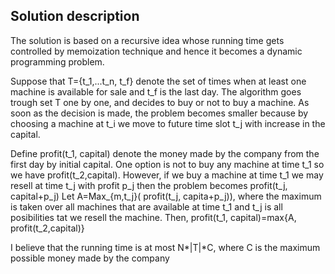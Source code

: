 ## Solution description 

The solution is based on a recursive idea whose running time gets controlled by  memoization technique and hence it becomes a dynamic programming problem.

Suppose that T={t_1,...t_n, t_f} denote the set of times when at least one machine is available for sale and t_f is the last day. 
The algorithm goes trough set  T one by one, and decides to buy or not to buy a machine. As soon as the decision is made, the problem becomes smaller because by choosing a machine at t_i we move to future time slot t_j with  increase in the capital. 
  
Define profit(t_1, capital) denote the money made by the company from the first day by initial capital.
One option is not to buy any machine at time t_1 so we have profit(t_2,capital).
However, if we buy a machine at time t_1 we may resell at time t_j with profit p_j then the problem becomes profit(t_j, capital+p_j) 
Let  A=Max_{m,t_j}( profit(t_j, capita+p_j)),
where the maximum is taken over all machines  that are available at time t_1  and t_j is all posibilities tat we resell the machine. Then, profit(t_1, capital)=max{A, profit(t_2,capital)}

I believe that  the running time is at most N*|T|*C, where C is the maximum possible money made by the company 